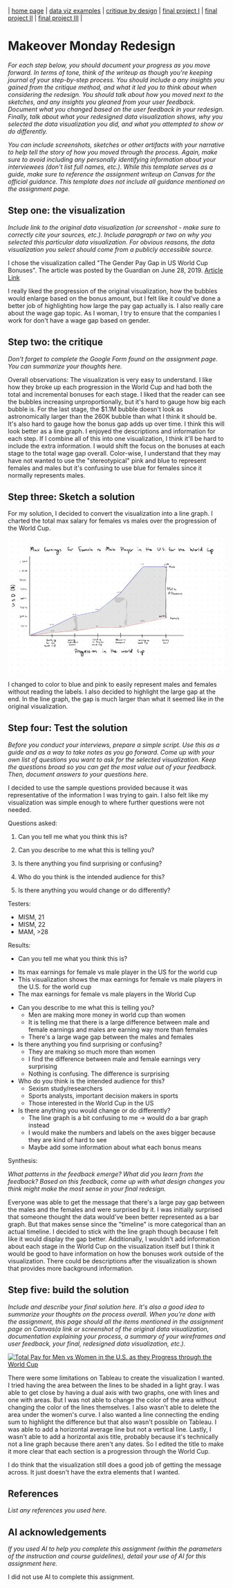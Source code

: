 | [home page](README.md) | [data viz examples](dataviz-examples.md) | [critique by design](critique-by-design.md) | [final project I](final-project-part-one.md) | [final project II](final-project-part-two.md) | [final project III](final-project-part-three.md) |

# Makeover Monday Redesign
_For each step below, you should document your progress as you move forward.  In terms of tone, think of the writeup as though you're keeping journal of your step-by-step process.   You should include a any insights you gained from the critique method, and what it led you to think about when considering the redesign.  You should talk about how you moved next to the sketches, and any insights you gleaned from your user feedback.  Document what you changed based on the user feedback in your redesign.  Finally, talk about what your redesigned data visualization shows, why you selected the data visualization you did, and what you attempted to show or do differently._

_You can include screenshots, sketches or other artifacts with your narrative to help tell the story of how you moved through the process.  Again, make sure to avoid including any personally identifying information about your interviewees (don't list full names, etc.).  While this template serves as a guide, make sure to reference the assignment writeup on Canvas for the official guidance.  This template does not include all guidance mentioned on the assignment page._

## Step one: the visualization

_Include link to the original data visualization (or screenshot - make sure to correctly cite your sources, etc.).  Include paragraph or two on why you selected this particular data visualization.  For obvious reasons, the data visualization you select should come from a publicly accessible source._

I chose the visualization called "The Gender Pay Gap in US World Cup Bonuses". The article was posted by the Guardian on June 28, 2019. [Article Link](https://www.theguardian.com/football/ng-interactive/2019/jun/28/revealed-the-731003-gender-pay-gap-in-us-world-cup-bonuses)

I really liked the progression of the original visualization, how the bubbles would enlarge based on the bonus amount, but I felt like it could've done a better job of highlighting how large the pay gap actually is. I also really care about the wage gap topic. As I woman, I try to ensure that the companies I work for don't have a wage gap based on gender. 

## Step two: the critique
_Don't forget to complete the Google Form found on the assignment page.  You can summarize your thoughts here._

Overall observations:
The visualization is very easy to understand. I like how they broke up each progression in the World Cup and had both the total and incremental bonuses for each stage. I liked that the reader can see the bubbles increasing unproportionally, but it's hard to gauge how big each bubble is. For the last stage, the $1.1M bubble doesn't look as astronomically larger than the 260K bubble than what I think it should be. It's also hard to gauge how the bonus gap adds up over time. I think this will look better as a line graph. I enjoyed the descriptions and information for each step. If I combine all of this into one visualization, I think it'll be hard to include the extra information. I would shift the focus on the bonuses at each stage to the total wage gap overall. Color-wise, I understand that they may have not wanted to use the "stereotypical" pink and blue to represent females and males but it's confusing to use blue for females since it normally represents males. 

## Step three: Sketch a solution

For my solution, I decided to convert the visualization into a line graph. I charted the total max salary for females vs males over the progression of the World Cup. 

![Sketch](MakeoverMondaySketch.png)

I changed to color to blue and pink to easily represent males and females without reading the labels. I also decided to highlight the large gap at the end. In the line graph, the gap is much larger than what it seemed like in the original visualization. 

## Step four: Test the solution

_Before you conduct your interviews, prepare a simple script.  Use this as a guide and as a way to take notes as you go forward. Come up with your own list of questions you want to ask for the selected visualization. Keep the questions broad so you can get the most value out of your feedback. Then, document answers to your questions here._

I decided to use the sample questions provided because it was representative of the information I was trying to gain. I also felt like my visualization was simple enough to where further questions were not needed. 

Questions asked: 

1. Can you tell me what you think this is?

2. Can you describe to me what this is telling you?

3. Is there anything you find surprising or confusing?

4. Who do you think is the intended audience for this?

5. Is there anything you would change or do differently?

Testers:
* MISM, 21
* MISM, 22
* MAM, >28

Results: 

*  Can you tell me what you think this is?
  - Its max earnings for female vs male player in the US for the world cup
  - This visualization shows the max earnings for female vs male players in the U.S. for the world cup
  - The max earnings for female vs male players in the World Cup
* Can you describe to me what this is telling you?
  - Men are making more money in world cup than women
  - It is telling me that there is a large difference between male and female earnings and males are earning way more than females
  - There's a large wage gap between the males and females
* Is there anything you find surprising or confusing?
  - They are making so much more than women
  - I find the difference between male and female earnings very surprising
  - Nothing is confusing. The difference is surprising
* Who do you think is the intended audience for this?
  - Sexism study/researchers
  - Sports analysts, important decision makers in sports
  - Those interested in the World Cup in the US
* Is there anything you would change or do differently?
  - The line graph is a bit confusing to me → would do a bar graph instead
  - I would make the numbers and labels on the axes bigger because they are kind of hard to see
  - Maybe add some information about what each bonus means

Synthesis: 

_What patterns in the feedback emerge?  What did you learn from the feedback?  Based on this feedback, come up with what design changes you think might make the most sense in your final redesign._

Everyone was able to get the message that there's a large pay gap between the males and the females and were surprised by it. I was initially surprised that someone thought the data would've been better represented as a bar graph. But that makes sense since the "timeline" is more categorical than an actual timeline. I decided to stick with the line graph though because I felt like it would display the gap better. Additionally, I wouldn't add information about each stage in the World Cup on the visualization itself but I think it would be good to have information on how the bonuses work outside of the visualization. There could be descriptions after the visualization is shown that provides more background information. 

## Step five: build the solution

_Include and describe your final solution here. It's also a good idea to summarize your thoughts on the process overall. When you're done with the assignment, this page should all the items mentioned in the assignment page on Canvas(a link or screenshot of the original data visualization, documentation explaining your process, a summary of your wireframes and user feedback, your final, redesigned data visualization, etc.)._

<div class='tableauPlaceholder' id='viz1739396142691' style='position: relative'><noscript><a href='#'><img alt='Total Pay for Men vs Women in the U.S. as they Progress through the World Cup ' src='https:&#47;&#47;public.tableau.com&#47;static&#47;images&#47;Ma&#47;MakeoverMonday_17393961334560&#47;Sheet1&#47;1_rss.png' style='border: none' /></a></noscript><object class='tableauViz'  style='display:none;'><param name='host_url' value='https%3A%2F%2Fpublic.tableau.com%2F' /> <param name='embed_code_version' value='3' /> <param name='site_root' value='' /><param name='name' value='MakeoverMonday_17393961334560&#47;Sheet1' /><param name='tabs' value='no' /><param name='toolbar' value='yes' /><param name='static_image' value='https:&#47;&#47;public.tableau.com&#47;static&#47;images&#47;Ma&#47;MakeoverMonday_17393961334560&#47;Sheet1&#47;1.png' /> <param name='animate_transition' value='yes' /><param name='display_static_image' value='yes' /><param name='display_spinner' value='yes' /><param name='display_overlay' value='yes' /><param name='display_count' value='yes' /><param name='language' value='en-US' /><param name='filter' value='publish=yes' /></object></div>                
<script type='text/javascript'>                    
  var divElement = document.getElementById('viz1739396142691');                    
  var vizElement = divElement.getElementsByTagName('object')[0];                    
  vizElement.style.width='100%';vizElement.style.height=(divElement.offsetWidth*0.75)+'px';                    
  var scriptElement = document.createElement('script');                    
  scriptElement.src = 'https://public.tableau.com/javascripts/api/viz_v1.js';                    
  vizElement.parentNode.insertBefore(scriptElement, vizElement);                
</script>



There were some limitations on Tableau to create the visualization I wanted. I tried having the area between the lines to be shaded in a light gray. I was able to get close by having a dual axis with two graphs, one with lines and one with areas. But I was not able to change the color of the area without changing the color of the lines themselves. I also wasn't able to delete the area under the women's curve. I also wanted a line connecting the ending sum to highlight the difference but that also wasn't possible on Tableau. I was able to add a horizontal average line but not a vertical line. Lastly, I wasn't able to add a horizontal axis title, probably because it's technically not a line graph because there aren't any dates. So I edited the title to make it more clear that each section is a progression through the World Cup.

I do think that the visualization still does a good job of getting the message across. It just doesn't have the extra elements that I wanted. 

## References
_List any references you used here._

## AI acknowledgements
_If you used AI to help you complete this assignment (within the parameters of the instruction and course guidelines), detail your use of AI for this assignment here._

I did not use AI to complete this assignment. 

